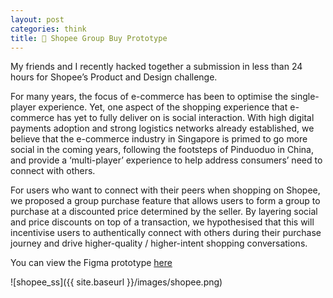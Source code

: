 ```yaml
---
layout: post
categories: think
title: 🛒 Shopee Group Buy Prototype
---
```


My friends and I recently hacked together a submission in less than 24 hours for Shopee’s Product and Design challenge. 

For many years, the focus of e-commerce has been to optimise the single-player experience. 
Yet, one aspect of the shopping experience that e-commerce has yet to fully deliver on is social interaction. 
With high digital payments adoption and strong logistics networks already established, we believe that the e-commerce industry in Singapore is primed to go more social in the coming years, following the footsteps of Pinduoduo in China, and provide a ‘multi-player’ experience to help address consumers’ need to connect with others.

For users who want to connect with their peers when shopping on Shopee, we proposed a group purchase feature that allows users to form a group to purchase at a discounted price determined by the seller. By layering social and price discounts on top of a transaction, we hypothesised that this will incentivise users to authentically connect with others during their purchase journey and drive higher-quality / higher-intent shopping conversations. 

You can view the Figma prototype [here](https://www.figma.com/proto/fqHT1CaNeCB5721xw3oeqG/Shopee-Group-Purchase?node-id=1%3A2&scaling=min-zoom)

![shopee_ss]({{ site.baseurl }}/images/shopee.png)
